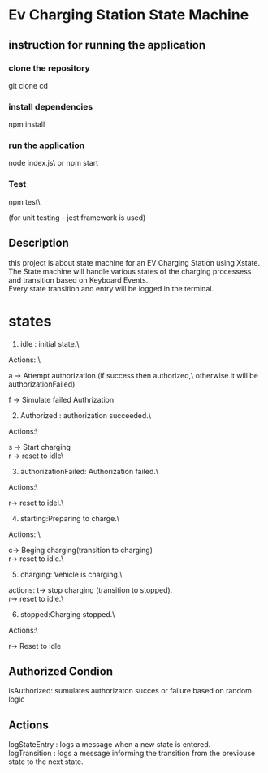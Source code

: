 # Ev Charging Station State Machine



## instruction for running the application 

### clone the repository

git clone <repo-url>
cd <repo-directory>

### install dependencies

npm install

### run the application 

node index.js\ 
or 
npm start

### Test

npm test\

(for unit testing - jest framework is used)

## Description

this project is about state machine for an EV Charging Station using Xstate.\
The State machine will handle various states of the charging processess and transition based on Keyboard Events.\
Every state transition and entry will be logged in the terminal.

# states

1. idle : initial state.\

Actions: \

a -> Attempt authorization (if success then authorized,\ otherwise it will be authorizationFailed)

f -> Simulate failed Authrization

2. Authorized : authorization succeeded.\

Actions:\

s -> Start charging \
r -> reset to idle\

3. authorizationFailed: Authorization failed.\

Actions:\

r-> reset to idel.\

4. starting:Preparing to charge.\

Actions: \

c-> Beging charging(transition to charging)\
r->  reset to idle.\

5. charging: Vehicle is charging.\

actions: 
t-> stop charging (transition to stopped).\
r-> reset to idle.\

6. stopped:Charging stopped.\

Actions:\

r-> Reset to idle

## Authorized Condion

isAuthorized: sumulates authorizaton succes or failure based on random logic

## Actions 

logStateEntry : logs a message when a new state is entered.\
logTransition : logs a message informing the transition from the previouse state to the next state.

